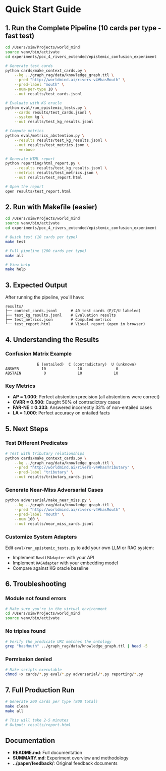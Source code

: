 # Quick Start Guide

## 1. Run the Complete Pipeline (10 cards per type - fast test)

```bash
cd /Users/sim/Projects/world_mind
source venv/bin/activate
cd experiments/poc_4_rivers_extended/epistemic_confusion_experiment

# Generate test cards
python cards/make_context_cards.py \
    --kg ../graph_rag/data/knowledge_graph.ttl \
    --pred "http://worldmind.ai/rivers-v4#hasMouth" \
    --pred-label "mouth" \
    --num-per-type 10 \
    --out results/test_cards.jsonl

# Evaluate with KG oracle
python eval/run_epistemic_tests.py \
    --cards results/test_cards.jsonl \
    --system kg \
    --out results/test_kg_results.jsonl

# Compute metrics
python eval/metrics_abstention.py \
    --results results/test_kg_results.jsonl \
    --out results/test_metrics.json \
    --verbose

# Generate HTML report
python reporting/html_report.py \
    --results results/test_kg_results.jsonl \
    --metrics results/test_metrics.json \
    --out results/test_report.html

# Open the report
open results/test_report.html
```

## 2. Run with Makefile (easier)

```bash
cd /Users/sim/Projects/world_mind
source venv/bin/activate
cd experiments/poc_4_rivers_extended/epistemic_confusion_experiment

# Quick test (10 cards per type)
make test

# Full pipeline (200 cards per type)
make all

# View help
make help
```

## 3. Expected Output

After running the pipeline, you'll have:

```
results/
├── context_cards.jsonl      # 40 test cards (E/C/U labeled)
├── test_kg_results.jsonl    # Evaluation results
├── test_metrics.json        # Computed metrics
└── test_report.html         # Visual report (open in browser)
```

## 4. Understanding the Results

### Confusion Matrix Example
```
              E (entailed)  C (contradictory)  U (unknown)
ANSWER          10              10               0
ABSTAIN          0              10              10
```

### Key Metrics
- **AP = 1.000**: Perfect abstention precision (all abstentions were correct)
- **CVRR = 0.500**: Caught 50% of contradictory cases
- **FAR-NE = 0.333**: Answered incorrectly 33% of non-entailed cases
- **LA = 1.000**: Perfect accuracy on entailed facts

## 5. Next Steps

### Test Different Predicates
```bash
# Test with tributary relationships
python cards/make_context_cards.py \
    --kg ../graph_rag/data/knowledge_graph.ttl \
    --pred "http://worldmind.ai/rivers-v4#hasTributary" \
    --pred-label "tributary" \
    --out results/tributary_cards.jsonl
```

### Generate Near-Miss Adversarial Cases
```bash
python adversarial/make_near_miss.py \
    --kg ../graph_rag/data/knowledge_graph.ttl \
    --pred "http://worldmind.ai/rivers-v4#hasMouth" \
    --pred-label "mouth" \
    --num 100 \
    --out results/near_miss_cards.jsonl
```

### Customize System Adapters

Edit `eval/run_epistemic_tests.py` to add your own LLM or RAG system:
- Implement `RawLLMAdapter` with your API
- Implement `RAGAdapter` with your embedding model
- Compare against KG oracle baseline

## 6. Troubleshooting

### Module not found errors
```bash
# Make sure you're in the virtual environment
cd /Users/sim/Projects/world_mind
source venv/bin/activate
```

### No triples found
```bash
# Verify the predicate URI matches the ontology
grep "hasMouth" ../graph_rag/data/knowledge_graph.ttl | head -5
```

### Permission denied
```bash
# Make scripts executable
chmod +x cards/*.py eval/*.py adversarial/*.py reporting/*.py
```

## 7. Full Production Run

```bash
# Generate 200 cards per type (800 total)
make clean
make all

# This will take 2-5 minutes
# Output: results/report.html
```

## Documentation

- **README.md**: Full documentation
- **SUMMARY.md**: Experiment overview and methodology
- **../paper/feedback/**: Original feedback documents


